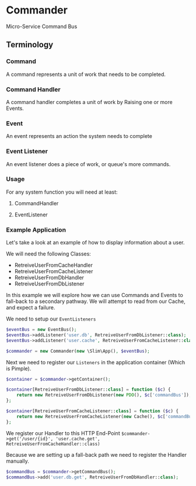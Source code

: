 # Commander

Micro-Service Command Bus

## Terminology

### Command

A command represents a unit of work that needs to be completed.

### Command Handler

A command handler completes a unit of work by Raising one or more Events.

### Event

An event represents an action the system needs to complete

### Event Listener

An event listener does a piece of work, or queue's more commands.


### Usage

For any system function you will need at least:

1) CommandHandler

2) EventListener


### Example Application

Let's take a look at an example of how to display information about a user.

We will need the following Classes:

- RetreiveUserFromCacheHandler
- RetreiveUserFromCacheListener
- RetreiveUserFromDbHandler
- RetreiveUserFromDbListener

In this example we will explore how we can use Commands and Events to fall-back to a secondary pathway.
We will attempt to read from our Cache, and expect a failure.

We need to setup our `EventListeners`
```php
$eventBus = new EventBus();
$eventBus->addListener('user.db', RetreiveUserFromDbListener::class);
$eventBus->addListener('user.cache', RetreiveUserFromCacheListener::class);

$commander = new Commander(new \Slim\App(), $eventBus);
```

Next we need to register our `Listeners` in the application container (Which is Pimple).
```php
$container = $commander->getContainer();

$container[RetreiveUserFromDbListener::class] = function ($c) {
    return new RetreiveUserFromDbListener(new PDO(), $c['commandBus']);
};

$container[RetreiveUserFromCacheListener::class] = function ($c) {
    return new RetreiveUserFromCacheListener(new Cache(), $c['commandBus']);
};
```

We register our Handler to this HTTP End-Point
`$commander->get('/user/{id}', 'user.cache.get', RetreiveUserFromCacheHandler::class)`

Because we are setting up a fall-back path we need to register the Handler manually.

```php
$commandBus = $commander->getCommandBus();
$commandBus->add('user.db.get', RetreiveUserFromDbHandler::class);
```




